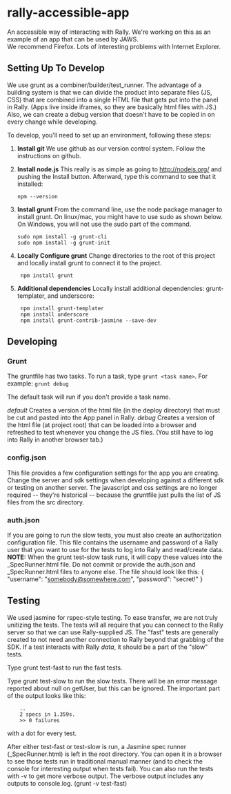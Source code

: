 # rally-accessible-app #

An accessible way of interacting with Rally.  We're working on this as an example of an app that can be used by JAWS.  
We recommend Firefox.  Lots of interesting problems with Internet Explorer.

## Setting Up To Develop ##

We use grunt as a combiner/builder/test_runner.  The advantage of a building system is that we can divide the 
product into 
separate files (JS, CSS) that are combined into a single HTML file that gets put into the panel in Rally.
(Apps live inside iframes, so they are basically html files with JS.)  Also, we can create a debug version that 
doesn't have to be copied in on every change while developing.

To develop, you'll need to set up an environment, following these steps:

1.  **Install git**  We use github as our version control system.  Follow the instructions on github.

2.  **Install node.js**  This really is as simple as going to http://nodejs.org/ and pushing the Install button.  Afterward, type 
this command to see that it installed:

        npm --version

3.  **Install grunt**
From the command line, use the node package manager to install grunt.  On linux/mac, you might have to use 
sudo as shown below. On Windows, you will not use the sudo part of the command.

        sudo npm install -g grunt-cli
        sudo npm install -g grunt-init

4. **Locally Configure grunt**  Change directories to the root of this project and locally install grunt to connect it to the project.
    
        npm install grunt

5. **Additional dependencies**  Locally install additional dependencies: grunt-templater, and underscore:

        npm install grunt-templater
        npm install underscore
        npm install grunt-contrib-jasmine --save-dev
        

## Developing ##

### Grunt ###
The gruntfile has two tasks.  To run a task, type `grunt <task name>`.  For example:
`grunt debug`

The default task will run if you don't provide a task name.

*default* Creates a version of the html file (in the deploy directory) that must be cut and pasted into the App panel in Rally.
*debug* Creates a version of the html file (at project root) that can be loaded into a browser and refreshed to test whenever you change the JS files.  (You still have to log into Rally in another browser tab.)

### config.json ###
This file provides a few configuration settings for the app you are creating.  Change the server and sdk settings when developing against a different sdk or testing on another server.  The javascript and css settings are no longer required -- they're historical -- because the gruntfile just pulls the list of JS files from the src directory.

### auth.json ###
If you are going to run the slow tests, you must also create an authorization configuration file.  This file contains the username and password of a Rally user that you want to use for the tests to
log into Rally and read/create data.  **NOTE:** When the grunt test-slow task runs, it will copy these values into the _SpecRunner.html file.  Do not commit or provide the auth.json and _SpecRunner.html 
files to anyone else.  The file should look like this:
        {
            "username": "somebody@somewhere.com",
            "password": "secret!"
        }


## Testing ##
We used jasmine for rspec-style testing.  To ease transfer, we are not truly unitizing the tests.  The tests will all require 
that you can connect to the Rally server so that we can use Rally-supplied JS.  The "fast" tests are generally created to not
need another connection to Rally beyond that grabbing of the SDK.  If a test interacts with Rally _data_, it should be a part of
the "slow" tests.

Type grunt test-fast to run the fast tests.  

Type grunt test-slow to run the slow tests.  There will be an error message reported about null on getUser, but this can be ignored.  The 
important part of the output looks like this:


        ..
        2 specs in 1.359s.
        >> 0 failures

with a dot for every test.  

After either test-fast or test-slow is run, a Jasmine spec runner (_SpecRunner.html) is left in the root directory.  You
can open it in a browser to see those tests run in traditional manual manner (and to check the console for interesting
output when tests fail).  You can also run the tests with -v to get more verbose output.  The verbose output includes 
any outputs to console.log.  (grunt -v test-fast)


